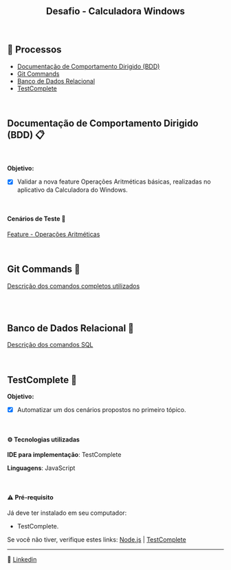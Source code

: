 <h2 align="center"> Desafio - Calculadora Windows </h2>

<br>

##  🧭 Processos

- [ Documentação de Comportamento Dirigido (BDD) ](#documentação-de-comportamento-dirigido)
- [ Git Commands ](#git-commands)
- [ Banco de Dados Relacional ](#banco-de-dados-relacional)
- [ TestComplete ](#testcomplete)

<br>


## Documentação de Comportamento Dirigido (BDD) 📋

<br>

**Objetivo:** 

- [x] Validar a nova feature Operações Aritméticas básicas, realizadas no aplicativo da Calculadora do Windows.

<br>

#### Cenários de Teste 📝
[Feature - Operações Aritméticas](https://www.notion.so/292639512626410883aefdfef26c80fb?v=b3c38e3709ba4ed68bbbc1749f9af52b&pvs=4)


<br>

## Git Commands 📍

[Descrição dos comandos completos utilizados](https://www.notion.so/292639512626410883aefdfef26c80fb?v=b3c38e3709ba4ed68bbbc1749f9af52b&pvs=4)

<br>

<br>

## Banco de Dados Relacional 🎲

[Descrição dos comandos SQL](https://www.notion.so/292639512626410883aefdfef26c80fb?v=b3c38e3709ba4ed68bbbc1749f9af52b&pvs=4)

<br>

## TestComplete 🤖

**Objetivo:** 

- [x] Automatizar um dos cenários propostos no primeiro tópico. 

<br>

#### ⚙️ Tecnologias utilizadas

**IDE para implementação**: TestComplete

**Linguagens**: JavaScript

<br>

 #### ⚠️ Pré-requisito

Já deve ter instalado em seu computador:
- TestComplete.


Se você não tiver, verifique estes links: [Node.js](https://nodejs.org/en/) | [TestComplete](https://filehonor.com/testcomplete/)



 ------
	
:speech_balloon: [Linkedin](https://www.linkedin.com/in/camilalnmoura/)
